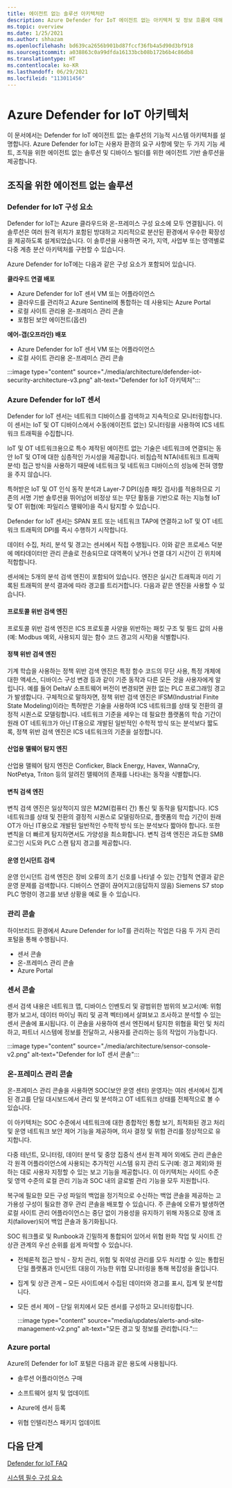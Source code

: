 ```yaml
---
title: 에이전트 없는 솔루션 아키텍처란
description: Azure Defender for IoT 에이전트 없는 아키텍처 및 정보 흐름에 대해 알아봅니다.
ms.topic: overview
ms.date: 1/25/2021
ms.author: shhazam
ms.openlocfilehash: bd639ca2656b901bd87fccf36fb4a5d90d3bf918
ms.sourcegitcommit: a038863c0a99dfda16133bcb08b172b6b4c86db8
ms.translationtype: HT
ms.contentlocale: ko-KR
ms.lasthandoff: 06/29/2021
ms.locfileid: "113011456"
---
```

# <a name="azure-defender-for-iot-architecture"></a>Azure Defender for IoT 아키텍처

이 문서에서는 Defender for IoT 에이전트 없는 솔루션의 기능적 시스템 아키텍처를 설명합니다. Azure Defender for IoT는 사용자 환경의 요구 사항에 맞는 두 가지 기능 세트, 조직을 위한 에이전트 없는 솔루션 및 디바이스 빌더를 위한 에이전트 기반 솔루션을 제공합니다.

## <a name="agentless-solution-for-organizations"></a>조직을 위한 에이전트 없는 솔루션
### <a name="defender-for-iot-components"></a>Defender for IoT 구성 요소

Defender for IoT는 Azure 클라우드와 온-프레미스 구성 요소에 모두 연결됩니다. 이 솔루션은 여러 원격 위치가 포함된 방대하고 지리적으로 분산된 환경에서 우수한 확장성을 제공하도록 설계되었습니다. 이 솔루션을 사용하면 국가, 지역, 사업부 또는 영역별로 다중 계층 분산 아키텍처를 구현할 수 있습니다. 

Azure Defender for IoT에는 다음과 같은 구성 요소가 포함되어 있습니다. 

**클라우드 연결 배포**

- Azure Defender for IoT 센서 VM 또는 어플라이언스
- 클라우드를 관리하고 Azure Sentinel에 통합하는 데 사용되는 Azure Portal
- 로컬 사이트 관리용 온-프레미스 관리 콘솔
- 포함된 보안 에이전트(옵션)

**에어-갭(오프라인) 배포**

- Azure Defender for IoT 센서 VM 또는 어플라이언스
- 로컬 사이트 관리용 온-프레미스 관리 콘솔

:::image type="content" source="./media/architecture/defender-iot-security-architecture-v3.png" alt-text="Defender for IoT 아키텍처":::

### <a name="azure-defender-for-iot-sensors"></a>Azure Defender for IoT 센서

Defender for IoT 센서는 네트워크 디바이스를 검색하고 지속적으로 모니터링합니다. 이 센서는 IoT 및 OT 디바이스에서 수동(에이전트 없는) 모니터링을 사용하여 ICS 네트워크 트래픽을 수집합니다. 
 
IoT 및 OT 네트워크용으로 특수 제작된 에이전트 없는 기술은 네트워크에 연결되는 동안 IoT 및 OT에 대한 심층적인 가시성을 제공합니다. 비침습적 NTA(네트워크 트래픽 분석) 접근 방식을 사용하기 때문에 네트워크 및 네트워크 디바이스의 성능에 전혀 영향을 주지 않습니다. 
 
특허받은 IoT 및 OT 인식 동작 분석과 Layer-7 DPI(심층 패킷 검사)를 적용하므로 기존의 서명 기반 솔루션을 뛰어넘어 비정상 또는 무단 활동을 기반으로 하는 지능형 IoT 및 OT 위협(예: 파일리스 맬웨어)을 즉시 탐지할 수 있습니다. 
  
Defender for IoT 센서는 SPAN 포트 또는 네트워크 TAP에 연결하고 IoT 및 OT 네트워크 트래픽의 DPI를 즉시 수행하기 시작합니다. 
 
데이터 수집, 처리, 분석 및 경고는 센서에서 직접 수행됩니다. 이와 같은 프로세스 덕분에 메타데이터만 관리 콘솔로 전송되므로 대역폭이 낮거나 연결 대기 시간이 긴 위치에 적합합니다.

센서에는 5개의 분석 검색 엔진이 포함되어 있습니다. 엔진은 실시간 트래픽과 미리 기록된 트래픽의 분석 결과에 따라 경고를 트리거합니다. 다음과 같은 엔진을 사용할 수 있습니다. 

#### <a name="protocol-violation-detection-engine"></a>프로토콜 위반 검색 엔진
프로토콜 위반 검색 엔진은 ICS 프로토콜 사양을 위반하는 패킷 구조 및 필드 값의 사용(예: Modbus 예외, 사용되지 않는 함수 코드 경고의 시작)을 식별합니다.

#### <a name="policy-violation-detection-engine"></a>정책 위반 검색 엔진
기계 학습을 사용하는 정책 위반 검색 엔진은 특정 함수 코드의 무단 사용, 특정 개체에 대한 액세스, 디바이스 구성 변경 등과 같이 기준 동작과 다른 모든 것을 사용자에게 알립니다. 예를 들어 DeltaV 소프트웨어 버전이 변경되면 권한 없는 PLC 프로그래밍 경고가 발생합니다. 구체적으로 말하자면, 정책 위반 검색 엔진은 IFSM(Industrial Finite State Modeling)이라는 특허받은 기술을 사용하여 ICS 네트워크를 상태 및 전환의 결정적 시퀀스로 모델링합니다. 네트워크 기준을 세우는 데 필요한 플랫폼의 학습 기간이 원래 OT 네트워크가 아닌 IT용으로 개발된 일반적인 수학적 방식 또는 분석보다 짧도록, 정책 위반 검색 엔진은 ICS 네트워크의 기준을 설정합니다.

#### <a name="industrial-malware-detection-engine"></a>산업용 맬웨어 탐지 엔진
산업용 맬웨어 탐지 엔진은 Conficker, Black Energy, Havex, WannaCry, NotPetya, Triton 등의 알려진 맬웨어의 존재를 나타내는 동작을 식별합니다. 

#### <a name="anomaly-detection-engine"></a>변칙 검색 엔진
변칙 검색 엔진은 일상적이지 않은 M2M(컴퓨터 간) 통신 및 동작을 탐지합니다. ICS 네트워크를 상태 및 전환의 결정적 시퀀스로 모델링하므로, 플랫폼의 학습 기간이 원래 OT가 아닌 IT용으로 개발된 일반적인 수학적 방식 또는 분석보다 짧아야 합니다. 또한 변칙을 더 빠르게 탐지하면서도 가양성을 최소화합니다. 변칙 검색 엔진은 과도한 SMB 로그인 시도와 PLC 스캔 탐지 경고를 제공합니다.

#### <a name="operational-incident-detection"></a>운영 인시던트 검색
운영 인시던트 검색 엔진은 장비 오류의 초기 신호를 나타낼 수 있는 간헐적 연결과 같은 운영 문제를 검색합니다. 디바이스 연결이 끊어지고(응답하지 않음) Siemens S7 stop PLC 명령이 경고를 보낸 상황을 예로 들 수 있습니다.

### <a name="management-consoles"></a>관리 콘솔
하이브리드 환경에서 Azure Defender for IoT를 관리하는 작업은 다음 두 가지 관리 포털을 통해 수행됩니다. 
- 센서 콘솔
- 온-프레미스 관리 콘솔
- Azure Portal

### <a name="sensor-console"></a>센서 콘솔
센서 검색 내용은 네트워크 맵, 디바이스 인벤토리 및 광범위한 범위의 보고서(예: 위험 평가 보고서, 데이터 마이닝 쿼리 및 공격 벡터)에서 살펴보고 조사하고 분석할 수 있는 센서 콘솔에 표시됩니다. 이 콘솔을 사용하여 센서 엔진에서 탐지한 위협을 확인 및 처리하고, 파트너 시스템에 정보를 전달하고, 사용자를 관리하는 등의 작업이 가능합니다.

:::image type="content" source="./media/architecture/sensor-console-v2.png" alt-text="Defender for IoT 센서 콘솔":::

### <a name="on-premises-management-console"></a>온-프레미스 관리 콘솔
온-프레미스 관리 콘솔을 사용하면 SOC(보안 운영 센터) 운영자는 여러 센서에서 집계된 경고를 단일 대시보드에서 관리 및 분석하고 OT 네트워크 상태를 전체적으로 볼 수 있습니다.

이 아키텍처는 SOC 수준에서 네트워크에 대한 종합적인 통합 보기, 최적화된 경고 처리 및 운영 네트워크 보안 제어 기능을 제공하며, 의사 결정 및 위험 관리를 정상적으로 유지합니다.

다중 테넌트, 모니터링, 데이터 분석 및 중앙 집중식 센서 원격 제어 외에도 관리 콘솔은 각 원격 어플라이언스에 사용되는 추가적인 시스템 유지 관리 도구(예: 경고 제외)와 원하는 대로 사용자 지정할 수 있는 보고 기능을 제공합니다. 이 아키텍처는 사이트 수준 및 영역 수준의 로컬 관리 기능과 SOC 내의 글로벌 관리 기능을 모두 지원합니다.

복구에 필요한 모든 구성 파일의 백업을 정기적으로 수신하는 백업 콘솔을 제공하는 고가용성 구성이 필요한 경우 관리 콘솔을 배포할 수 있습니다. 주 콘솔에 오류가 발생하면 로컬 사이트 관리 어플라이언스는 중단 없이 가용성을 유지하기 위해 자동으로 장애 조치(failover)되어 백업 콘솔과 동기화됩니다.

SOC 워크플로 및 Runbook과 긴밀하게 통합되어 있어서 위협 완화 작업 및 사이트 간 상관 관계의 우선 순위를 쉽게 파악할 수 있습니다.

- 전체론적 접근 방식 - 장치 관리, 위험 및 취약성 관리를 모두 처리할 수 있는 통합된 단일 플랫폼과 인시던트 대응이 가능한 위협 모니터링을 통해 복잡성을 줄입니다.

- 집계 및 상관 관계 – 모든 사이트에서 수집된 데이터와 경고를 표시, 집계 및 분석합니다.

- 모든 센서 제어 – 단일 위치에서 모든 센서를 구성하고 모니터링합니다.

   :::image type="content" source="media/updates/alerts-and-site-management-v2.png" alt-text="모든 경고 및 정보를 관리합니다.":::

### <a name="azure-portal"></a>Azure portal

Azure의 Defender for IoT 포털은 다음과 같은 용도에 사용됩니다.

- 솔루션 어플라이언스 구매

- 소프트웨어 설치 및 업데이트

- Azure에 센서 등록

- 위협 인텔리전스 패키지 업데이트

## <a name="next-steps"></a>다음 단계

[Defender for IoT FAQ](resources-frequently-asked-questions.md)

[시스템 필수 구성 요소](quickstart-system-prerequisites.md)
